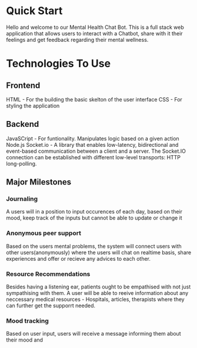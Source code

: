 # Quick Start #

Hello and welcome to our Mental Health Chat Bot. This is a full stack web application that allows users to interact with a Chatbot, share with it their feelings and get feedback regarding their mental wellness.

# Technologies To Use #

## Frontend ##
HTML - For the building the basic skelton of the user interface
CSS - For styling the application

## Backend ##
JavaSCript - For funtionality. Manipulates logic based on a given action
Node.js
Socket.io - A library that enables low-latency, bidirectional and event-based communication between a client and a server. The Socket.IO connection can be established with different low-level transports: HTTP long-polling.

## Major Milestones ##

### Journaling ###
A users will in a position to input occurences of each day, based on their mood, keep track of the inputs but cannot be able to update or change it

### Anonymous peer support ###
Based on the users mental problems, the system will connect users with other users(anonymously) where the users will chat on realtime basis, share experiences and offer or recieve any advices to each other.

### Resource Recommendations ###
Besides having a listening ear, patients ought to be empathised with not just sympathising with them. A user will be able to reeive information about any neccessary medical resources - Hospitals, articles, therapists where they can further get the supporrt needed.

### Mood tracking ###
Based on user input, users will receive a message informing them about their mood and 
